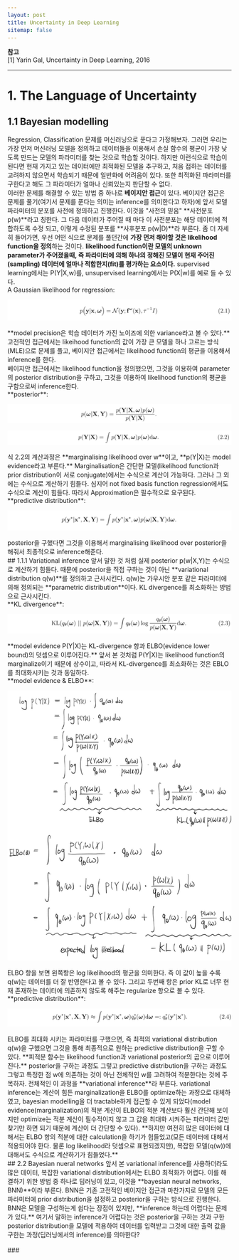 ```yaml
---
layout: post
title: Uncertainty in Deep Learning
sitemap: false
---
```


**참고**  
[1] Yarin Gal, Uncertainty in Deep Learning, 2016  
* * *  

# 1. The Language of Uncertainty
## 1.1 Bayesian modelling
Regression, Classification 문제를 머신러닝으로 푼다고 가정해보자. 그러면 우리는 가장 먼저 머신러닝 모델을 정의하고 데이터들을 이용해서 손실 함수의 평균이 가장 낮도록 만드는 모델의 파라미터를 찾는 것으로 학습할 것이다. 하지만 이런식으로 학습이 된다면 현재 가지고 있는 데이터에만 최적화된 모델을 추구하고, 처음 접하는 데이터를 고려하지 않으면서 학습되기 때문에 일반화에 어려움이 있다. 또한 최적화된 파라미터를 구한다고 해도 그 파라미터가 얼마나 신뢰있는지 판단할 수 없다.
<br/>
이러한 문제를 해결할 수 있는 방법 중 하나로 **베이지안 접근**이 있다. 베이지안 접근은 문제를 풀기(여기서 문제를 푼다는 의미는 inference를 의미한다고 하자)에 앞서 모델 파라미터의 분포를 사전에 정의하고 진행한다. 이것을 "사전의 믿음" **사전분포 p(w)**라고 칭한다. 그 다음 데이터가 주어질 때 마다 이 사전분포는 해당 데이터에 적합하도록 수정 되고, 이렇게 수정된 분포를 **사후분포 p(w|D)**라 부른다. 좀 더 자세히 들어가면, 우선 어떤 식으로 문제를 풀던간에 **가장 먼저 해야할 것은 likelihood function을 정의**하는 것이다. **likelihood function이란 모델의 unknown parameter가 주어졌을때, 즉 파라미터에 의해 하나의 정해진 모델이 현재 주어진(sampling) 데이터에 얼마나 적합한지(fit)를 평가하는 요소이다.** supervised learning에서는 P(Y|X,w)를, unsupervised learning에서는 P(X|w)를 예로 들 수 있다.
<br/>
A Gaussian likelihood for regression:
<p align="center"><img src="/assets/img/paper/uncertainty_in_deep_learning/1.png"></p>
**model precision은 학습 데이터가 가진 노이즈에 의한 variance라고 볼 수 있다.** 고전적인 접근에서는 likeihood function의 값이 가장 큰 모델을 하나 고르는 방식(MLE)으로 문제를 풀고, 베이지안 접근에서는 likelihood function의 평균을 이용해서 inference를 한다.
<br/>
베이지안 접근에서는 likelihood function을 정의했으면, 그것을 이용하여 parameter의 posterior distribution을 구하고, 그것을 이용하여 likelihood function의 평균을 구함으로써 inference한다.
<br/>
**posterior**:
<p align="center"><img src="/assets/img/paper/uncertainty_in_deep_learning/2.png"></p>
<p align="center"><img src="/assets/img/paper/uncertainty_in_deep_learning/4.png"></p>
식 2.2의 계산과정은 **marginalising likelihood over w**이고, **p(Y|X)는 model evidence라고 부른다.** Marginalisation은 간단한 모델(likelihood function과 prior distribution이 서로 conjugate)에서는 수식으로 계산이 가능하다. 그러나 그 외에는 수식으로 계산하기 힘들다. 심지어 not fixed basis function regression에서도 수식으로 계산이 힘들다. 따라서 Approximation은 필수적으로 요구된다. 
<br/>
**predictive distribution**:
<p align="center"><img src="/assets/img/paper/uncertainty_in_deep_learning/3.png"></p>
posterior을 구했다면 그것을 이용해서 marginalising likelihood over posterior을 해줘서 최종적으로 inference해준다.
<br/>
## 1.1.1 Variational inference 
앞서 말한 것 처럼 실제 posterior p(w|X,Y)는 수식으로 계산하기 힘들다. 때문에 posterior을 직접 구하는 것이 아닌 **variational distribution q(w)**를 정의하고 근사시킨다. q(w)는 가우시안 분포 같은 파라미터에 의해 정의되는 **parametric distribution**이다. KL divergence를 최소화하는 방법으로 근사시킨다.
<br/>
**KL divergence**:
<p align="center"><img src="/assets/img/paper/uncertainty_in_deep_learning/5.png"></p>
**model evidence P(Y|X)는 KL-divergence 항과 ELBO(evidence lower bound)의 덧셈으로 이루어진다.** 앞서 본 것처럼 P(Y|X)는 likelihood function의 marginalize이기 때문에 상수이고, 따라서 KL-divergence를 최소화하는 것은 EBLO를 최대화시키는 것과 동일하다.
<br/>
**model evidence & ELBO**:
<p align="center"><img src="/assets/img/paper/uncertainty_in_deep_learning/6.png"></p>
ELBO 항을 보면 왼쪽항은 log likelihood의 평균을 의미한다. 즉 이 값이 높을 수록 q(w)는 데이터를 더 잘 반영한다고 볼 수 있다. 그리고 두번째 항은 prior KL로 너무 현재 존재하는 데이터에 의존하지 않도록 해주는 regularize 항으로 볼 수 있다. 
<br/>
**predictive distribution**:
<p align="center"><img src="/assets/img/paper/uncertainty_in_deep_learning/7.png"></p>
ELBO를 최대화 시키는 파라미터를 구했으면, 즉 최적의 variational distribution q(w)을 구했으면 그것을 통해 최종적으로 원하는 predictive distribution을 구할 수 있다. **피적분 함수는 likelihood function과 variational posterior의 곱으로 이루어진다.** posterior을 구하는 과정도 그렇고 predictive distribution을 구하는 과정도 그렇고 특정한 점 w에 의존하는 것이 아닌 전체적인 w를 고려하여 적분한다는 것에 주목하자. 전체적인 이 과정을 **variational inference**라 부른다. variational inference는 계산이 힘든 marginalization을 ELBO를 optimize하는 과정으로 대체하였고, bayesian modelling을 더 tractable하게 접근할 수 있게 되었다(model evidence(marginalization)의 적분 계산이 ELBO의 적분 계산보다 훨신 간단해 보이지만 optimize는 적분 계산이 필수적이지 않고 그 값을 최대화 시켜주는 파라미터 값만 찾기만 하면 되기 때문에 계산이 더 간단할 수 있다). **하지만 여전히 많은 데이터에 대해서는 ELBO 항의 적분에 대한 calculation을 하기가 힘들었고(모든 데이터에 대해서 적용되어야 한다. 물론 log likelihood라 덧셈으로 표현되겠지만), 복잡한 모델(q(w))에 대해서도 수식으로 계산하기가 힘들었다.**
</br>
## 2.2 Bayesian nueral networks
앞서 본 variational inference를 사용하더라도 많은 데이터, 복잡한 variational distribution에서는 ELBO 최적화가 어렵다. 이를 해결하기 위한 방법 중 하나로 딥러닝이 있고, 이것을 **bayesian neural networks, BNN)**이라 부른다. BNN은 기존 고전적인 베이지안 접근과 마찬가지로 모델의 모든 파라미터에 prior distribution을 설정하고 posterior을 구하는 방식으로 진행한다. BNN은 모델을 구성하는게 쉽다는 장점이 있지만, **inference 하는데 어렵다는 문제가 있다.** 여기서 말하는 inference가 어렵다는 것은 posterior을 구하는 것과 구한 posterior distribution을 모델에 적용하여 데이터를 입력받고 그것에 대한 출력 값을 구한는 과정(딥러닝에서의 inference)를 의마한다?








<br/>
<br/>
### <Hinton and Van Camp[1993] 작성 중>
